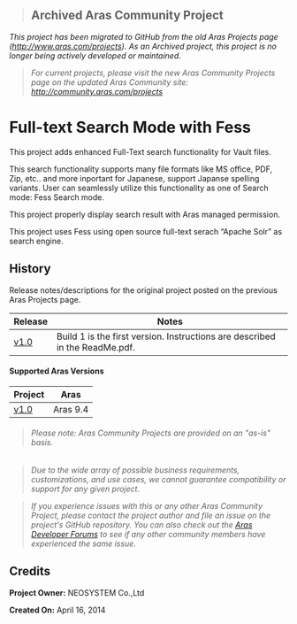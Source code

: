 >## Archived Aras Community Project
*This project has been migrated to GitHub from the old Aras Projects page (http://www.aras.com/projects). As an Archived project, this project is no longer being actively developed or maintained.*

>*For current projects, please visit the new Aras Community Projects page on the updated Aras Community site: http://community.aras.com/projects*

# Full-text Search Mode with Fess

This project adds enhanced Full-Text search functionality for Vault files.

This search functionality supports many file formats like MS office, PDF, Zip, etc.. and more inportant for Japanese, support Japanse spelling variants.
User can seamlessly utilize this functionality as one of Search mode: Fess Search mode.

This project properly display search result with Aras managed permission.

This project uses Fess using open source full-text serach “Apache Solr” as search engine.

## History

Release notes/descriptions for the original project posted on the previous Aras Projects page.

Release | Notes
--------|--------
[v1.0](https://github.com/ArasLabs/fess-full-text-search/releases/tag/v1.0) | Build 1 is the first version. Instructions are described in the ReadMe.pdf.

#### Supported Aras Versions

Project | Aras
--------|------
[v1.0](https://github.com/ArasLabs/fess-full-text-search/releases/tag/v1.0) | Aras 9.4

> ###### *Please note: Aras Community Projects are provided on an "as-is" basis.*

>*Due to the wide array of possible business requirements, customizations, and use cases, we cannot guarantee compatibility or support for any given project.*

>*If you experience issues with this or any other Aras Community Project, please contact the project author and file an issue on the project's GitHub repository. You can also check out the [Aras Developer Forums](http://community.aras.com/forums/) to see if any other community members have experienced the same issue.*

## Credits

**Project Owner:** NEOSYSTEM Co.,Ltd

**Created On:** April 16, 2014
